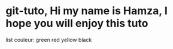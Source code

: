 # git-tuto, Hi my name is Hamza, I hope you will enjoy this tuto

list couleur:
green
red 
yellow
black
